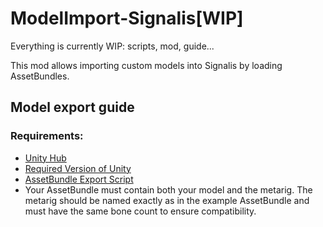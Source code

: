 # ModelImport-Signalis[WIP]
Everything is currently WIP: scripts, mod, guide...

This mod allows importing custom models into Signalis by loading AssetBundles.

## Model export guide


### Requirements:
- [Unity Hub](https://docs.unity3d.com/hub/manual/InstallHub.html)
- [Required Version of Unity](https://unity.com/releases/editor/whats-new/2020.3.36#release-notes)
- [AssetBundle Export Script](https://github.com/ZiegelsteinNBG/ModelImport-Signalis/tree/main/AssetBundle%20Scripts)
- Your AssetBundle must contain both your model and the metarig. The metarig should be named exactly as in the example AssetBundle and must have the same bone count to ensure compatibility.
